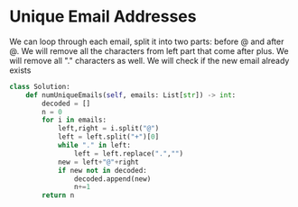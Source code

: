 # Unique Email Addresses
We can loop through each email, split it into two parts: before @ and after @. We will remove all the characters from left part that come after plus. We will remove all "." characters as well. We will check if the new email already exists
```python
class Solution:
    def numUniqueEmails(self, emails: List[str]) -> int:
        decoded = []
        n = 0
        for i in emails:
            left,right = i.split("@")
            left = left.split("+")[0]
            while "." in left:
                left = left.replace(".","")
            new = left+"@"+right
            if new not in decoded:
                decoded.append(new)
                n+=1
        return n
```

